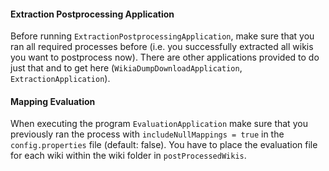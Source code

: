 #### Extraction Postprocessing Application
Before running `ExtractionPostprocessingApplication`, make sure that you ran all required
processes before (i.e. you successfully extracted all wikis you want to postprocess now).
There are other applications provided to do just that and to get here (`WikiaDumpDownloadApplication`,
`ExtractionApplication`).

#### Mapping Evaluation
When executing the program `EvaluationApplication` make sure that you previously ran the 
process with `includeNullMappings = true` in the `config.properties` file (default: false).
You have to place the evaluation file for each wiki within the wiki folder in `postProcessedWikis`.
